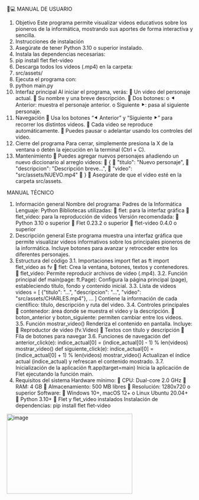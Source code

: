 👨💻 MANUAL DE USUARIO
1. Objetivo
Este programa permite visualizar videos educativos sobre los pioneros de la informática,
mostrando sus aportes de forma interactiva y sencilla.
2. Instrucciones de instalación
1. Asegúrate de tener Python 3.10 o superior instalado.
2. Instala las dependencias necesarias:
3. pip install flet flet-video
4. Descarga todos los videos (.mp4) en la carpeta:
5. src/assets/
6. Ejecuta el programa con:
7. python main.py
3. Interfaz principal
Al iniciar el programa, verás:
 Un video del personaje actual.
 Su nombre y una breve descripción.
 Dos botones:
o ⯇ Anterior: muestra el personaje anterior.
o Siguiente ⯈: pasa al siguiente personaje.
4. Navegación
 Usa los botones “⯇ Anterior” y “Siguiente ⯈” para recorrer los distintos videos.
 Cada video se reproduce automáticamente.
 Puedes pausar o adelantar usando los controles del video.
5. Cierre del programa
Para cerrar, simplemente presiona la X de la ventana o detén la ejecución en la terminal (Ctrl +
C).
6. Mantenimiento
 Puedes agregar nuevos personajes añadiendo un nuevo diccionario al arreglo videos:
 {
 "titulo": "Nuevo personaje",
 "descripcion": "Descripción breve...",
 "video": "src/assets/NUEVO.mp4"
 }
 Asegúrate de que el video esté en la carpeta src/assets.


MANUAL TÉCNICO
1. Información general
Nombre del programa: Padres de la Informática
Lenguaje: Python
Bibliotecas utilizadas:
 flet: para la interfaz gráfica
 flet_video: para la reproducción de videos
Versión recomendada:
 Python 3.10 o superior
 Flet 0.23.2 o superior
 flet-video 0.4.0 o superior
2. Descripción general
Este programa muestra una interfaz gráfica que permite visualizar videos informativos
sobre los principales pioneros de la informática.
Incluye botones para avanzar y retroceder entre los diferentes personajes.
3. Estructura del código
3.1. Importaciones
import flet as ft
import flet_video as fv
 flet: Crea la ventana, botones, textos y contenedores.
 flet_video: Permite reproducir archivos de video (.mp4).
3.2. Función principal
def main(page: ft.Page):
Configura la página principal (page), estableciendo título, fondo y contenido inicial.
3.3. Lista de videos
videos = [
{"titulo": "...", "descripcion": "...", "video":
"src/assets/CHARLES.mp4"},
 ...
]
Contiene la información de cada científico: título, descripción y ruta del video.
3.4. Controles principales
 contenedor: área donde se muestra el video y la descripción.
 boton_anterior y boton_siguiente: permiten cambiar entre los videos.
3.5. Función mostrar_video()
Renderiza el contenido en pantalla.
Incluye:
 Reproductor de video (fv.Video)
 Textos con título y descripción
 Fila de botones para navegar
3.6. Funciones de navegación
def anterior_click(e):
 indice_actual[0] = (indice_actual[0] - 1) % len(videos)
 mostrar_video()
def siguiente_click(e):
 indice_actual[0] = (indice_actual[0] + 1) % len(videos)
 mostrar_video()
Actualizan el índice actual (indice_actual) y refrescan el contenido mostrado.
3.7. Inicialización de la aplicación
ft.app(target=main)
Inicia la aplicación de Flet ejecutando la función main.
4. Requisitos del sistema
Hardware mínimo:
 CPU: Dual-core 2.0 GHz
 RAM: 4 GB
 Almacenamiento: 500 MB libres
 Resolución: 1280x720 o superior
Software:
 Windows 10+, macOS 12+ o Linux Ubuntu 20.04+
 Python 3.10+
 Flet y flet_video instalados
Instalación de dependencias:
pip install flet flet-video

<img width="340" height="216" alt="image" src="https://github.com/user-attachments/assets/a3b7c37b-8641-4439-b4b0-5efe6354f1e7" />
